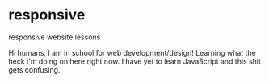 # responsive
responsive website lessons

Hi humans,
I am in school for web development/design! Learning what the heck i'm doing on here right now. I have yet to learn JavaScript and this shit gets confusing.

